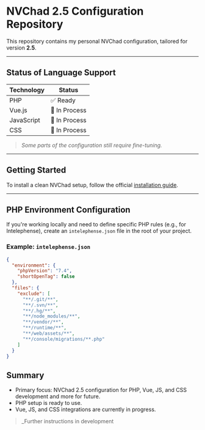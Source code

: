 #  NVChad 2.5 Configuration Repository

This repository contains my personal NVChad configuration, tailored for version **2.5**.

---

##  Status of Language Support

| Technology | Status       |
|------------|--------------|
| PHP        | ✅ Ready      |
| Vue.js     | 🚧 In Process |
| JavaScript | 🚧 In Process |
| CSS        | 🚧 In Process |

> _Some parts of the configuration still require fine-tuning._

---

##  Getting Started

To install a clean NVChad setup, follow the official [installation guide](https://nvchad.com/docs/quickstart/install).

---

##  PHP Environment Configuration

If you're working locally and need to define specific PHP rules (e.g., for Intelephense), create an `intelephense.json` file in the root of your project.

###  Example: `intelephense.json`

```json
{
  "environment": {
    "phpVersion": "7.4",
    "shortOpenTag": false
  },
  "files": {
    "exclude": [
      "**/.git/**",
      "**/.svn/**",
      "**/.hg/**",
      "**/node_modules/**",
      "**/vendor/**",
      "**/runtime/**",
      "**/web/assets/**",
      "**/console/migrations/**.php"
    ]
  }
}
```
##  Summary
- Primary focus: NVChad 2.5 configuration for PHP, Vue, JS, and CSS development and more for future.
- PHP setup is ready to use.
- Vue, JS, and CSS integrations are currently in progress.

>_Further instructions in development
